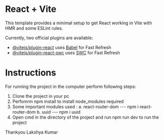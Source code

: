 # React + Vite

This template provides a minimal setup to get React working in Vite with HMR and some ESLint rules.

Currently, two official plugins are available:

- [@vitejs/plugin-react](https://github.com/vitejs/vite-plugin-react/blob/main/packages/plugin-react/README.md) uses [Babel](https://babeljs.io/) for Fast Refresh
- [@vitejs/plugin-react-swc](https://github.com/vitejs/vite-plugin-react-swc) uses [SWC](https://swc.rs/) for Fast Refresh


# Instructions

For running the project in the computer perform following steps:
1. Clone the project in your pc
2. Perfomrm npm install to install node_modules required
3. Some important modules used :
        a. react-router-dom --- npm i react-router-dom
        b. uuid --- npm i uuid
4. Open cmd in the directory of the project and run npm run dev to run the project


Thankyou
Lakshya Kumar
